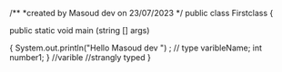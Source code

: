 /**
*created by Masoud dev on 23/07/2023
*/
public class Firstclass {

public static void main (string [] args)

{ System.out.println("Hello Masoud dev ") ;
// type varibleName;
int number1;
}
//varible
//strangly typed
}
